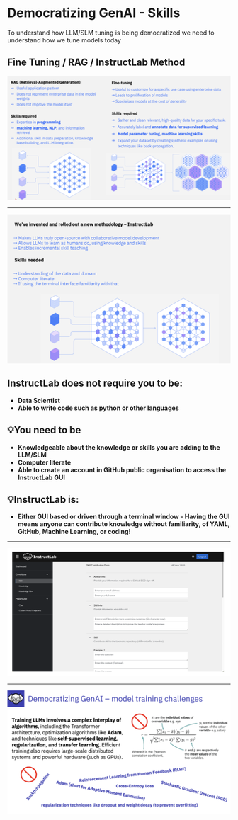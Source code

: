 # Democratizing GenAI  - Skills

To understand how LLM/SLM tuning is being democratized we need to understand how we tune models today 

## Fine Tuning / RAG / InstructLab Method

![Traditional ways to Tune an LLM](graphics/ragfinetune.png)
***

![InstructLab](graphics/ILpros.png)


## InstructLab does not require you to be:
- **Data Scientist**
- **Able to write code such as python or other languages**

## :bulb:You need to be
- **Knowledgeable about the knowledge or skills you are adding to the LLM/SLM**
- **Computer literate**
- **Able to create an account in GitHub public organisation to access the InstructLab GUI**


## :bulb:InstructLab is:
- **Either GUI based or driven through a terminal window - Having the GUI means anyone can contribute knowledge without familiarity, of YAML, GitHub, Machine Learning, or coding!**

---

![InstructLab GUI](graphics/ilgui.png)

---

![Traditional methods for training an LLM and the challenges](graphics/ilavoids.png)